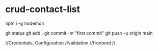 # crud-contact-list

npm i -g nodemon


git status
git add .
git commit -m "first commit"
git push -u origin main

//Credentials, Configuration
//validation
//frontend
//